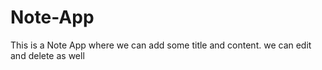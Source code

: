 # Note-App
This is a Note App where we can add some title and content. we can edit and delete as well
